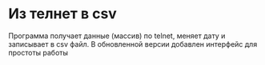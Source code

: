 # Из телнет в csv
Программа получает данные (массив) по telnet, меняет дату и записывает в csv файл.
В обновленной версии добавлен интерфейс для простоты работы
